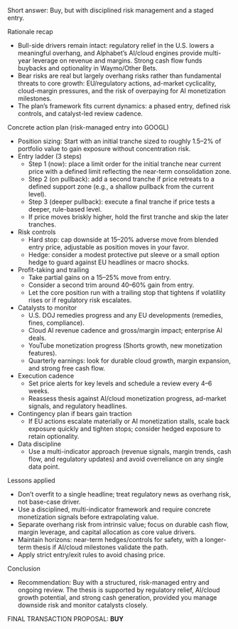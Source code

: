 Short answer: Buy, but with disciplined risk management and a staged entry.

Rationale recap
- Bull-side drivers remain intact: regulatory relief in the U.S. lowers a meaningful overhang, and Alphabet’s AI/cloud engines provide multi-year leverage on revenue and margins. Strong cash flow funds buybacks and optionality in Waymo/Other Bets.
- Bear risks are real but largely overhang risks rather than fundamental threats to core growth: EU/regulatory actions, ad-market cyclicality, cloud-margin pressures, and the risk of overpaying for AI monetization milestones.
- The plan’s framework fits current dynamics: a phased entry, defined risk controls, and catalyst-led review cadence.

Concrete action plan (risk-managed entry into GOOGL)
- Position sizing: Start with an initial tranche sized to roughly 1.5–2% of portfolio value to gain exposure without concentration risk.
- Entry ladder (3 steps)
  - Step 1 (now): place a limit order for the initial tranche near current price with a defined limit reflecting the near-term consolidation zone.
  - Step 2 (on pullback): add a second tranche if price retreats to a defined support zone (e.g., a shallow pullback from the current level).
  - Step 3 (deeper pullback): execute a final tranche if price tests a deeper, rule-based level.
  - If price moves briskly higher, hold the first tranche and skip the later tranches.
- Risk controls
  - Hard stop: cap downside at 15–20% adverse move from blended entry price, adjustable as position moves in your favor.
  - Hedge: consider a modest protective put sleeve or a small option hedge to guard against EU headlines or macro shocks.
- Profit-taking and trailing
  - Take partial gains on a 15–25% move from entry.
  - Consider a second trim around 40–60% gain from entry.
  - Let the core position run with a trailing stop that tightens if volatility rises or if regulatory risk escalates.
- Catalysts to monitor
  - U.S. DOJ remedies progress and any EU developments (remedies, fines, compliance).
  - Cloud AI revenue cadence and gross/margin impact; enterprise AI deals.
  - YouTube monetization progress (Shorts growth, new monetization features).
  - Quarterly earnings: look for durable cloud growth, margin expansion, and strong free cash flow.
- Execution cadence
  - Set price alerts for key levels and schedule a review every 4–6 weeks.
  - Reassess thesis against AI/cloud monetization progress, ad-market signals, and regulatory headlines.
- Contingency plan if bears gain traction
  - If EU actions escalate materially or AI monetization stalls, scale back exposure quickly and tighten stops; consider hedged exposure to retain optionality.
- Data discipline
  - Use a multi-indicator approach (revenue signals, margin trends, cash flow, and regulatory updates) and avoid overreliance on any single data point.

Lessons applied
- Don’t overfit to a single headline; treat regulatory news as overhang risk, not base-case driver.
- Use a disciplined, multi-indicator framework and require concrete monetization signals before extrapolating value.
- Separate overhang risk from intrinsic value; focus on durable cash flow, margin leverage, and capital allocation as core value drivers.
- Maintain horizons: near-term hedges/controls for safety, with a longer-term thesis if AI/cloud milestones validate the path.
- Apply strict entry/exit rules to avoid chasing price.

Conclusion
- Recommendation: Buy with a structured, risk-managed entry and ongoing review. The thesis is supported by regulatory relief, AI/cloud growth potential, and strong cash generation, provided you manage downside risk and monitor catalysts closely.

FINAL TRANSACTION PROPOSAL: **BUY**